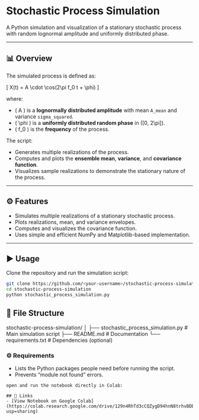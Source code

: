 # Stochastic Process Simulation

A Python simulation and visualization of a stationary stochastic process with random lognormal amplitude and uniformly distributed phase.

---

## 📊 Overview

The simulated process is defined as:

\[
X(t) = A \cdot \cos(2\pi f_0 t + \phi)
\]

where:

- \( A \) is a **lognormally distributed amplitude** with mean `A_mean` and variance `sigma_squared`.
- \( \phi \) is a **uniformly distributed random phase** in \([0, 2\pi]\).
- \( f_0 \) is the **frequency** of the process.

The script:
- Generates multiple realizations of the process.
- Computes and plots the **ensemble mean**, **variance**, and **covariance function**.
- Visualizes sample realizations to demonstrate the stationary nature of the process.

---

## ⚙️ Features

- Simulates multiple realizations of a stationary stochastic process.
- Plots realizations, mean, and variance envelopes.
- Computes and visualizes the covariance function.
- Uses simple and efficient NumPy and Matplotlib-based implementation.

---

## ▶️ Usage

Clone the repository and run the simulation script:

```bash
git clone https://github.com/<your-username>/stochastic-process-simulation.git
cd stochastic-process-simulation
python stochastic_process_simulation.py
```
## 📁 File Structure

stochastic-process-simulation/
│
├── stochastic_process_simulation.py # Main simulation script
├── README.md # Documentation
└── requirements.txt # Dependencies (optional)


### ⚙️ **Requirements**
- Lists the Python packages people need before running the script.
- Prevents “module not found” errors.
```
open and run the notebook directly in Colab:

## 🔗 Links
- [View Notebook on Google Colab](https://colab.research.google.com/drive/129n4RhTd3cCQZygD94hnN8trhvBDBxtd?usp=sharing)



